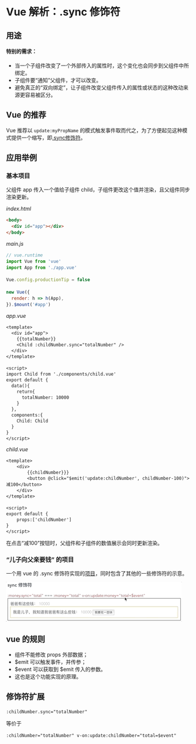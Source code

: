 # Vue 解析：.sync 修饰符


## 用途

#### 特别的需求：

- 当一个子组件改变了一个外部传入的属性时，这个变化也会同步到父组件中所绑定。
- 子组件要“通知”父组件，才可以改变。
- 避免真正的“双向绑定”，让子组件改变父组件传入的属性或状态的这种改动来源更容易被区分。

## Vue 的推荐

Vue 推荐以 `update:myPropName` 的模式触发事件取而代之，为了方便起见这种模式提供一个缩写，即[.sync修饰符](https://cn.vuejs.org/v2/guide/components-custom-events.html#sync-%E4%BF%AE%E9%A5%B0%E7%AC%A6)。

## 应用举例

### 基本项目

父组件 app 传入一个值给子组件 child，子组件更改这个值并渲染，且父组件同步渲染更新。

*index.html*

```html
<body>
  <div id="app"></div>
</body>
```

*main.js*

```js
// vue.runtime
import Vue from 'vue'
import App from './app.vue'

Vue.config.productionTip = false

new Vue({
  render: h => h(App),
}).$mount('#app')
```

*app.vue*

```vue
<template>
  <div id="app">
    {{totalNumber}}
    <Child :childNumber.sync="totalNumber" />
  </div>
</template>

<script>
import Child from './components/child.vue'
export default {
  data(){
    return{
      totalNumber: 10000
    }
  },
  components:{
    Child: Child
  }
}
</script>
```

*child.vue*

```vue
<template>
    <div>
        {{childNumber}}}
        <button @click="$emit('update:childNumber', childNumber-100)">减100</button>
    </div>
</template>

<script>
export default {
    props:['childNumber']
}
</script>
```

在点击“减100”按钮时，父组件和子组件的数值展示会同时更新渲染。

### “儿子向父亲要钱” 的项目

一个用 vue 的 .sync 修饰符实现的[项目](https://github.com/sgshy1995/vue-demo-qualifier)，同时包含了其他的一些修饰符的示意。

![示意图](/images/vue/1.gif)

## vue 的规则

- 组件不能修改 props 外部数据；
- $emit 可以触发事件，并传参；
- $event 可以获取到 $emit 传入的参数。
- 这也是这个功能实现的原理。

## 修饰符扩展

`:childNumber.sync="totalNumber"`

等价于

`:childNumber="totalNumber" v-on:update:childNumber="total=$event"`